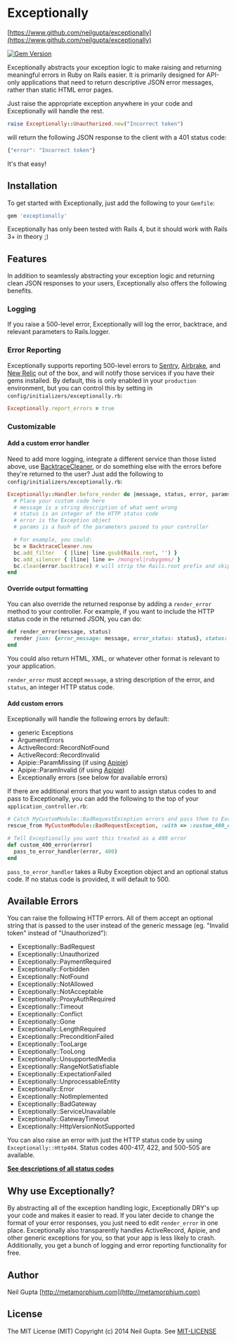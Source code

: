 # Exceptionally

[https://www.github.com/neilgupta/exceptionally](https://www.github.com/neilgupta/exceptionally)

[![Gem Version](https://badge.fury.io/rb/exceptionally.png)](http://badge.fury.io/rb/exceptionally)

Exceptionally abstracts your exception logic to make raising and returning meaningful errors in Ruby on Rails easier. It is primarily designed for API-only applications that need to return descriptive JSON error messages, rather than static HTML error pages.

Just raise the appropriate exception anywhere in your code and Exceptionally will handle the rest.

```ruby
raise Exceptionally::Unauthorized.new("Incorrect token")
```

will return the following JSON response to the client with a 401 status code: 

```javascript
{"error": "Incorrect token"}
```

It's that easy!

## Installation

To get started with Exceptionally, just add the following to your `Gemfile`:

```ruby
gem 'exceptionally'
```

Exceptionally has only been tested with Rails 4, but it should work with Rails 3+ in theory ;)

## Features

In addition to seamlessly abstracting your exception logic and returning clean JSON responses to your users, Exceptionally also offers the following benefits.

### Logging

If you raise a 500-level error, Exceptionally will log the error, backtrace, and relevant parameters to Rails.logger.

### Error Reporting

Exceptionally supports reporting 500-level errors to [Sentry](http://getsentry.com), [Airbrake](http://airbrake.io), and [New Relic](http://newrelic.com) out of the box, and will notify those services if you have their gems installed. By default, this is only enabled in your `production` environment, but you can control this by setting in `config/initializers/exceptionally.rb`:

```ruby
Exceptionally.report_errors = true
```

### Customizable

#### Add a custom error handler

Need to add more logging, integrate a different service than those listed above, use [BacktraceCleaner](http://api.rubyonrails.org/classes/ActiveSupport/BacktraceCleaner.html), or do something else with the errors before they're returned to the user? Just add the following to `config/initializers/exceptionally.rb`:

```ruby
Exceptionally::Handler.before_render do |message, status, error, params|
  # Place your custom code here
  # message is a string description of what went wrong
  # status is an integer of the HTTP status code
  # error is the Exception object
  # params is a hash of the parameters passed to your controller

  # For example, you could:
  bc = BacktraceCleaner.new
  bc.add_filter   { |line| line.gsub(Rails.root, '') }
  bc.add_silencer { |line| line =~ /mongrel|rubygems/ }
  bc.clean(error.backtrace) # will strip the Rails.root prefix and skip any lines from mongrel or rubygems from your backtrace
end
```

#### Override output formatting

You can also override the returned response by adding a `render_error` method to your controller. For example, if you want to include the HTTP status code in the returned JSON, you can do:

```ruby
def render_error(message, status)
  render json: {error_message: message, error_status: status}, status: status
end
```

You could also return HTML, XML, or whatever other format is relevant to your application.

`render_error` must accept `message`, a string description of the error, and `status`, an integer HTTP status code.

#### Add custom errors

Exceptionally will handle the following errors by default:

* generic Exceptions
* ArgumentErrors
* ActiveRecord::RecordNotFound
* ActiveRecord::RecordInvalid
* Apipie::ParamMissing (if using [Apipie](https://github.com/Apipie/apipie-rails))
* Apipie::ParamInvalid (if using [Apipie](https://github.com/Apipie/apipie-rails))
* Exceptionally errors (see below for available errors)

If there are additional errors that you want to assign status codes to and pass to Exceptionally, you can add the following to the top of your `application_controller.rb`:

```ruby
# Catch MyCustomModule::BadRequestException errors and pass them to Exceptionally
rescue_from MyCustomModule::BadRequestException, :with => :custom_400_error

# Tell Exceptionally you want this treated as a 400 error
def custom_400_error(error)
  pass_to_error_handler(error, 400)
end
```

`pass_to_error_handler` takes a Ruby Exception object and an optional status code. If no status code is provided, it will default to 500.

## Available Errors

You can raise the following HTTP errors. All of them accept an optional string that is passed to the user instead of the generic message (eg. "Invalid token" instead of "Unauthorized"):

* Exceptionally::BadRequest
* Exceptionally::Unauthorized
* Exceptionally::PaymentRequired
* Exceptionally::Forbidden
* Exceptionally::NotFound
* Exceptionally::NotAllowed
* Exceptionally::NotAcceptable
* Exceptionally::ProxyAuthRequired
* Exceptionally::Timeout
* Exceptionally::Conflict
* Exceptionally::Gone
* Exceptionally::LengthRequired
* Exceptionally::PreconditionFailed
* Exceptionally::TooLarge
* Exceptionally::TooLong
* Exceptionally::UnsupportedMedia
* Exceptionally::RangeNotSatisfiable
* Exceptionally::ExpectationFailed
* Exceptionally::UnprocessableEntity
* Exceptionally::Error
* Exceptionally::NotImplemented
* Exceptionally::BadGateway
* Exceptionally::ServiceUnavailable
* Exceptionally::GatewayTimeout
* Exceptionally::HttpVersionNotSupported

You can also raise an error with just the HTTP status code by using `Exceptionally::Http404`. Status codes 400-417, 422, and 500-505 are available.

**[See descriptions of all status codes](http://www.w3.org/Protocols/rfc2616/rfc2616-sec10.html)**

## Why use Exceptionally?

By abstracting all of the exception handling logic, Exceptionally DRY's up your code and makes it easier to read. If you later decide to change the format of your error responses, you just need to edit `render_error` in one place. Exceptionally also transparently handles ActiveRecord, Apipie, and other generic exceptions for you, so that your app is less likely to crash. Additionally, you get a bunch of logging and error reporting functionality for free.

## Author

Neil Gupta [http://metamorphium.com](http://metamorphium.com)

## License

The MIT License (MIT) Copyright (c) 2014 Neil Gupta. See [MIT-LICENSE](https://raw.github.com/neilgupta/exceptionally/master/MIT-LICENSE)
